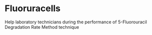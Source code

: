 # Fluoruracells
Help laboratory technicians during the performance of  5-Fluorouracil Degradation Rate Method technique
